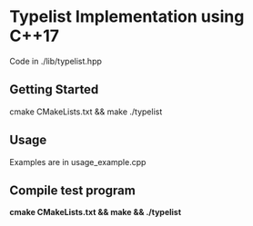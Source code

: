 # Typelist Implementation using C++17

Code in ./lib/typelist.hpp

## Getting Started

cmake CMakeLists.txt && make
./typelist

## Usage

Examples are in usage_example.cpp

## Compile test program

**cmake CMakeLists.txt && make && ./typelist**
